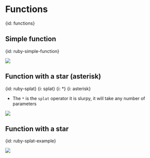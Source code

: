 # Functions
{id: functions}

## Simple function
{id: ruby-simple-function}

![](examples/functions/rectangle.rb)

## Function with a star (asterisk)
{id: ruby-splat}
{i: splat}
{i: *}
{i: asterisk}

* The `*` is the `splat` operator it is slurpy, it will take any number of parameters

![](examples/functions/splat.rb)

## Function with a star
{id: ruby-splat-example}

![](examples/functions/mysum.rb)

